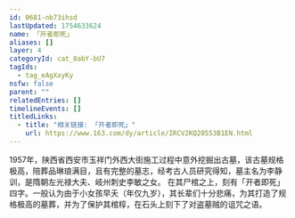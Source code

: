 ```yaml
---
id: 0681-nb73ihsd
lastUpdated: 1754633624
name: 「开者即死」
aliases: []
layer: 4
categoryId: cat_8abY-bU7
tagIds:
  - tag_eAgXxyKy
nsfw: false
parent: ""
relatedEntries: []
timelineEvents: []
titledLinks:
  - title: "相关链接: 「开者即死」"
    url: https://www.163.com/dy/article/IRCV2KQ20553B1EN.html
---
```


1957年，陕西省西安市玉祥门外西大街施工过程中意外挖掘出古墓，该古墓规格极高，陪葬品琳琅满目，且有完整的墓志，经考古人员研究得知，墓主名为李静训，是隋朝左光禄大夫、岐州刺史李敏之女。 在其尸棺之上，刻有「开者即死」四字。一般认为由于小女孩早夭（年仅九岁），其长辈们十分悲痛，为其打造了规格极高的墓葬，并为了保护其棺椁，在石头上刻下了对盗墓贼的诅咒之语。